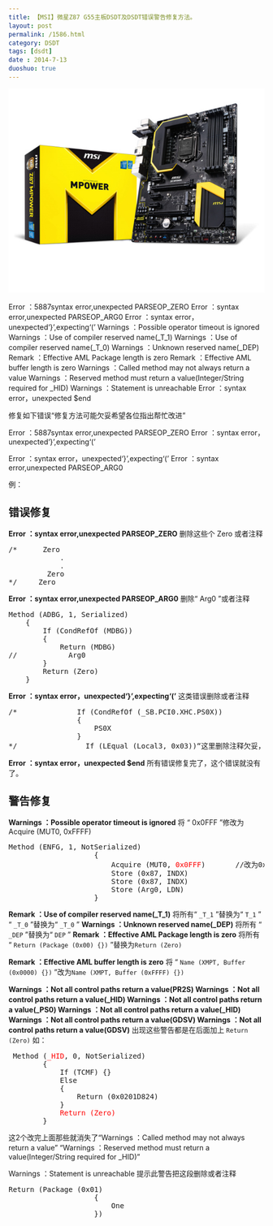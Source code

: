 ```yaml
---
title: 【MSI】微星Z87 G55主板DSDT及DSDT错误警告修复方法。
layout: post
permalink: /1586.html
category: DSDT
tags: [dsdt]
date : 2014-7-13
duoshuo: true
---
```

<img class=" aligncenter" src="/wp-content/uploads/sinapicv2-backup/1586-ww2-large-005V4vEUjw1envee42b2hj30go0dc0ut.jpg" alt="【MSI】微星Z87 G55主板DSDT及DSDT错误警告修复方法。" />

Error  ：5887syntax error,unexpected PARSEOP_ZERO
Error  ：syntax error,unexpected PARSEOP_ARG0
Error  ：syntax error，unexpected‘}’,expecting‘(’
Warnings  ：Possible operator timeout is ignored
Warnings  ：Use of compiler reserved name(_T_1)
Warnings  ：Use of compiler reserved name(_T_0)
Warnings  ：Unknown reserved name(_DEP)
Remark ：Effective AML Package length is zero
Remark ：Effective AML buffer length is zero
Warnings  ：Called method may not always return a value
Warnings  ：Reserved method must return a value(Integer/String required for _HID)
Warnings  ：Statement is unreachable
Error  ：syntax error，unexpected $end

修复如下错误“修复方法可能欠妥希望各位指出帮忙改进”

Error  ：5887syntax error,unexpected PARSEOP_ZERO Error  ：syntax error，unexpected‘}’,expecting‘(’

Error  ：syntax error，unexpected‘}’,expecting‘(’ Error  ：syntax error,unexpected PARSEOP_ARG0

例：

## 错误修复

**Error  ：syntax error,unexpected PARSEOP_ZERO**
删除这些个 Zero 或者注释

<pre class="brush: c; ruler: true; first-line: 0; highlight: [] ; auto-links: true ; collapse: true ; gutter: true; ">
/*      Zero
            .
            .
         Zero
*/     Zero
</pre>
**Error  ：syntax error,unexpected PARSEOP_ARG0**
删除“  Arg0  ”或者注释

<pre class="brush: c; ruler: true; first-line: 0; highlight: [] ; auto-links: true ; collapse: true ; gutter: true; ">
Method (ADBG, 1, Serialized)
    {
        If (CondRefOf (MDBG))
        {
            Return (MDBG)
//            Arg0
        }
        Return (Zero)
    }
</pre>
**Error  ：syntax error，unexpected‘}’,expecting‘(’**
这类错误删除或者注释

<pre class="brush: c; ruler: true; first-line: 0; highlight: [] ; auto-links: true ; collapse: true ; gutter: true; ">
/*              If (CondRefOf (_SB.PCI0.XHC.PS0X))
                {
                    PS0X
                }
*/                If (LEqual (Local3, 0x03))“这里删除注释欠妥，可以参考11楼那位哥们儿”
</pre>
**Error  ：syntax error，unexpected $end**
所有错误修复完了，这个错误就没有了。


## 警告修复

**Warnings  ：Possible operator timeout is ignored**
将 “ 0x0FFF ”修改为 Acquire (MUT0, 0xFFFF)

<pre class="brush: c; ruler: true; first-line: 0; highlight: [] ; auto-links: true ; collapse: true ; gutter: true; ">
Method (ENFG, 1, NotSerialized)
                    {
                        Acquire (MUT0, <span style="color: #ff0000;">0x0FFF</span>)       //改为0xFFFF
                        Store (0x87, INDX)
                        Store (0x87, INDX)
                        Store (Arg0, LDN)
                    }
</pre>

**Remark ：Use of compiler reserved name(_T_1)**
将所有“ `_T_1`  ”替换为“ `T_1` ”
“ `_T_0` ”替换为“ `_T_0` ”
**Warnings  ：Unknown reserved name(_DEP)**
将所有 “ `_DEP` ”替换为“ `DEP` ”
**Remark ：Effective AML Package length is zero**
将所有 “ `Return (Package (0x00) {})` ”替换为`Return (Zero)`

**Remark ：Effective AML buffer length is zero** 
将 “ `Name (XMPT, Buffer (0x0000) {})` ”改为`Name (XMPT, Buffer (0xFFFF) {})`

**Warnings ：Not all control paths return a value(PR2S)
Warnings  ：Not all control paths return a value(_HID)
Warnings  ：Not all control paths return a value(_PS0)
Warnings  ：Not all control paths return a value(_HID)
Warnings  ：Not all control paths return a value(GDSV)
Warnings  ：Not all control paths return a value(GDSV)**
出现这些警告都是在后面加上 `Return (Zero)`
如：

<pre class="brush: c; ruler: true; first-line: 0; highlight: [] ; auto-links: true ; collapse: true ; gutter: true; ">
 Method (<span style="color: #ff0000;">_HID</span>, 0, NotSerialized)
        {
            If (TCMF) {}
            Else
            {
                Return (0x0201D824)
            }
            <span style="color: #ff0000;">Return (Zero)</span>
        }
</pre>

这2个改完上面那些就消失了“Warnings  ：Called method may not always return a value”
“Warnings  ：Reserved method must return a value(Integer/String required for _HID)”

Warnings  ：Statement is unreachable
提示此警告把这段删除或者注释

<pre class="brush: c; ruler: true; first-line: 0; highlight: [] ; auto-links: true ; collapse: true ; gutter: true; ">
Return (Package (0x01)
                    {
                        One
                    })
</pre>


